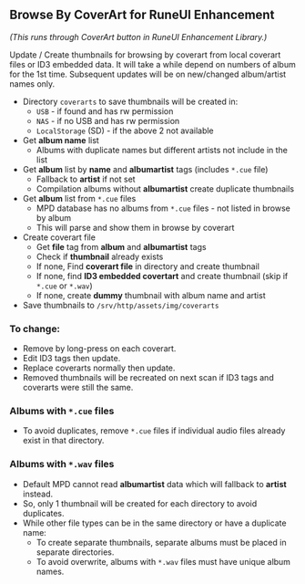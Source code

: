 ## Browse By CoverArt for RuneUI Enhancement
*(This runs through CoverArt button in RuneUI Enhancement Library.)*  

Update / Create thumbnails for browsing by coverart from local coverart files or ID3 embedded data. It will take a while depend on numbers of album for the 1st time. Subsequent updates will be on new/changed album/artist names only.
- Directory `coverarts` to save thumbnails will be created in:
	- `USB` - if found and has rw permission
	- `NAS` - if no USB and has rw permission
	- `LocalStorage` (SD) - if the above 2 not available
- Get **album name** list
	- Albums with duplicate names but different artists not include in the list
- Get **album** list by **name** and **albumartist** tags (includes `*.cue` file)
	- Fallback to **artist** if not set
	- Compilation albums without **albumartist** create duplicate thumbnails
- Get **album** list from `*.cue` files
	- MPD database has no albums from `*.cue` files - not listed in browse by album
	- This will parse and show them in browse by coverart
- Create coverart file
	- Get **file** tag from **album** and **albumartist** tags
	- Check if **thumbnail** already exists
	- If none, Find **coverart file** in directory and create thumbnail
	- If none, find **ID3 embedded covertart** and create thumbnail (skip if `*.cue` or `*.wav`)
	- If none, create **dummy** thumbnail with album name and artist
- Save thumbnails to `/srv/http/assets/img/coverarts`

### To change:
- Remove by long-press on each coverart.
- Edit ID3 tags then update.
- Replace coverarts normally then update.
- Removed thumbnails will be recreated on next scan if ID3 tags and coverarts were still the same.

### Albums with `*.cue` files
- To avoid duplicates, remove `*.cue` files if individual audio files already exist in that directory.

### Albums with `*.wav` files
- Default MPD cannot read **albumartist** data which will fallback to **artist** instead.
- So, only 1 thumbnail will be created for each directory to avoid duplicates.  
- While other file types can be in the same directory or have a duplicate name:
	- To create separate thumbnails, separate albums must be placed in separate directories.
	- To avoid overwrite, albums with `*.wav` files must have unique album names.
